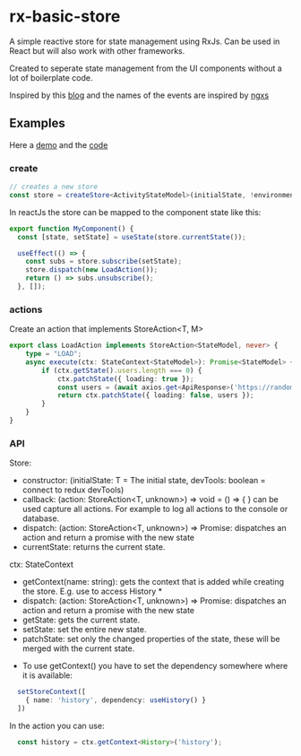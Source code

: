 # rx-basic-store

A simple reactive store for state management using RxJs. 
Can be used in React but will also work with other frameworks.

Created to seperate state management from the UI components without a lot of boilerplate code.

Inspired by this [blog](https://blog.logrocket.com/rxjs-with-react-hooks-for-state-management/) and the names of the events
are inspired by [ngxs](https://www.ngxs.io)

## Examples

Here a [demo](https://rx-basic-store.web.app/) and the [code](https://github.com/Marcelh1983/rx-basic-store/tree/main/apps/example) 

### create
```typescript
// creates a new store
const store = createStore<ActivityStateModel>(initialState, !environment.production);
```
In reactJs the store can be mapped to the component state like this:

```typescript
export function MyComponent() {
  const [state, setState] = useState(store.currentState());

  useEffect(() => {
    const subs = store.subscribe(setState);
    store.dispatch(new LoadAction());
    return () => subs.unsubscribe();
  }, []);
```

### actions

Create an action that implements StoreAction<T, M>

```typescript
export class LoadAction implements StoreAction<StateModel, never> {
    type = "LOAD";
    async execute(ctx: StateContext<StateModel>): Promise<StateModel> {
        if (ctx.getState().users.length === 0) {
            ctx.patchState({ loading: true });
            const users = (await axios.get<ApiResponse>('https://randomuser.me/api/?results=20')).data.results;
            return ctx.patchState({ loading: false, users });
        }
    }
}
```
### API

Store:
- constructor: (initialState: T = The initial state, devTools: boolean = connect to redux devTools)
- callback: (action: StoreAction<T, unknown>) => void = () => { } can be used capture all actions. For example to log all actions to the console or database.
- dispatch: (action: StoreAction<T, unknown>) => Promise<T>: dispatches an action and return a promise with the new state
- currentState: returns the current state.

ctx: StateContext<StateModel>
- getContext<T2>(name: string): gets the context that is added while creating the store. E.g. use to access History *
- dispatch: (action: StoreAction<T, unknown>) => Promise<T>: dispatches an action and return a promise with the new state
- getState: gets the current state.
- setState: set the entire new state.
- patchState: set only the changed properties of the state, these will be merged with the current state.

* To use getContext() you have to set the dependency somewhere where it is available:

```typescript
  setStoreContext([
    { name: 'history', dependency: useHistory() }
  ])
```

In the action you can use: 

```typescript
  const history = ctx.getContext<History>('history');
```